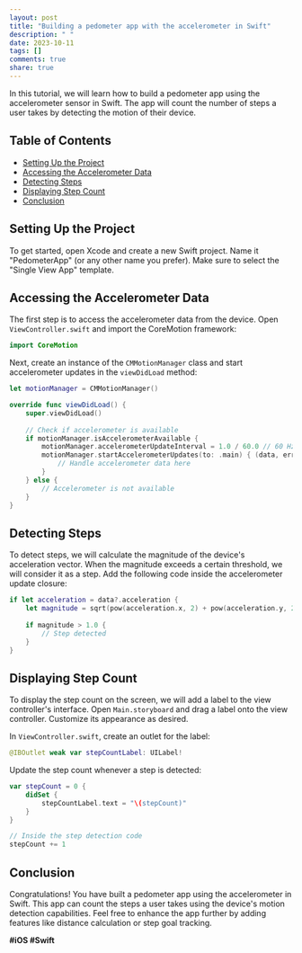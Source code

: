 ```yaml
---
layout: post
title: "Building a pedometer app with the accelerometer in Swift"
description: " "
date: 2023-10-11
tags: []
comments: true
share: true
---
```


In this tutorial, we will learn how to build a pedometer app using the accelerometer sensor in Swift. The app will count the number of steps a user takes by detecting the motion of their device.

## Table of Contents
- [Setting Up the Project](#setting-up-the-project)
- [Accessing the Accelerometer Data](#accessing-the-accelerometer-data)
- [Detecting Steps](#detecting-steps)
- [Displaying Step Count](#displaying-step-count)
- [Conclusion](#conclusion)

## Setting Up the Project

To get started, open Xcode and create a new Swift project. Name it "PedometerApp" (or any other name you prefer). Make sure to select the "Single View App" template.

## Accessing the Accelerometer Data

The first step is to access the accelerometer data from the device. Open `ViewController.swift` and import the CoreMotion framework:

```swift
import CoreMotion
```

Next, create an instance of the `CMMotionManager` class and start accelerometer updates in the `viewDidLoad` method:

```swift
let motionManager = CMMotionManager()

override func viewDidLoad() {
    super.viewDidLoad()
    
    // Check if accelerometer is available
    if motionManager.isAccelerometerAvailable {
        motionManager.accelerometerUpdateInterval = 1.0 / 60.0 // 60 Hz
        motionManager.startAccelerometerUpdates(to: .main) { (data, error) in
            // Handle accelerometer data here
        }
    } else {
        // Accelerometer is not available
    }
}
```

## Detecting Steps

To detect steps, we will calculate the magnitude of the device's acceleration vector. When the magnitude exceeds a certain threshold, we will consider it as a step. Add the following code inside the accelerometer update closure:

```swift
if let acceleration = data?.acceleration {
    let magnitude = sqrt(pow(acceleration.x, 2) + pow(acceleration.y, 2) + pow(acceleration.z, 2))
    
    if magnitude > 1.0 {
        // Step detected
    }
}
```

## Displaying Step Count

To display the step count on the screen, we will add a label to the view controller's interface. Open `Main.storyboard` and drag a label onto the view controller. Customize its appearance as desired.

In `ViewController.swift`, create an outlet for the label:

```swift
@IBOutlet weak var stepCountLabel: UILabel!
```

Update the step count whenever a step is detected:

```swift
var stepCount = 0 {
    didSet {
        stepCountLabel.text = "\(stepCount)"
    }
}

// Inside the step detection code
stepCount += 1
```

## Conclusion

Congratulations! You have built a pedometer app using the accelerometer in Swift. This app can count the steps a user takes using the device's motion detection capabilities. Feel free to enhance the app further by adding features like distance calculation or step goal tracking.

**#iOS #Swift**